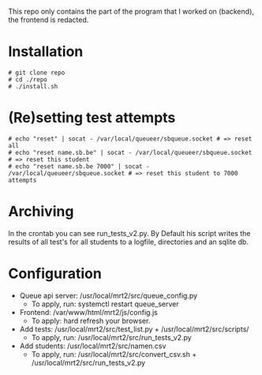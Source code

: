 This repo only contains the part of the program that I worked on (backend), the
frontend is redacted.

Installation
============

````
# git clone repo
# cd ./repo
# ./install.sh
````

(Re)setting test attempts
=========================

````
# echo "reset" | socat - /var/local/queueer/sbqueue.socket # => reset all
# echo "reset name.sb.be" | socat - /var/local/queueer/sbqueue.socket # => reset this student
# echo "reset name.sb.be 7000" | socat - /var/local/queueer/sbqueue.socket # => reset this student to 7000 attempts
````

Archiving
=========

In the crontab you can see run_tests_v2.py. By Default his script writes the
results of all test's for all students to a logfile, directories and an sqlite
db.

Configuration
=============

* Queue api server: /usr/local/mrt2/src/queue_config.py
    * To apply, run: systemctl restart queue_server
* Frontend: /var/www/html/mrt2/js/config.js
    * To apply: hard refresh your browser.
* Add tests: /usr/local/mrt2/src/test_list.py + /usr/local/mrt2/src/scripts/
    * To apply, run: /usr/local/mrt2/src/run_tests_v2.py
* Add students: /usr/local/mrt2/src/namen.csv
    * To apply, run: /usr/local/mrt2/src/convert_csv.sh + /usr/local/mrt2/src/run_tests_v2.py
